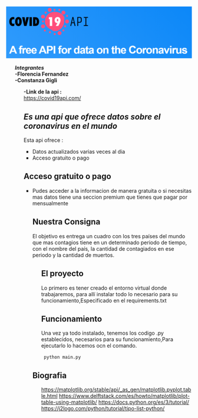 <p class="has-line-data" data-line-start="2" data-line-end="3"><img src="im.png" alt="img"></p>
<ul>
<p class="has-line-data" data-line-start="11" data-line-end="12"><strong><em>Integrantes</em></strong><br>
<strong>-Florencia Fernandez</strong><br>
<strong>-Constanza Gigli</strong></p>
<ul>
<p class="has-line-data" data-line-start="52" data-line-end="59"><strong>-Link de la api :</strong><br>
<a href="https://covid19api.com/">https://covid19api.com/
<h2 class="code-line" data-line-start=3 data-line-end=4 ><a id="_Es_una_biblioteca_completa_para_crear_visualizaciones_estticas_animadas_e_interactivas_en_Python__3"></a><em>Es una api que ofrece datos sobre el coronavirus en el mundo</em></h2>
<p class="has-line-data" data-line-start="5" data-line-end="6">Esta api ofrece : </p>
<ul>
<li class="has-line-data" data-line-start="7" data-line-end="8">Datos actualizados varias veces al dia</li>
<li class="has-line-data" data-line-start="8" data-line-end="9">Acceso gratuito o pago </li>
</ul>
<h2 class="code-line" data-line-start=11 data-line-end=12 ><a id="Crear_11">Acceso gratuito o pago</a></h2>
<ul>
<li class="has-line-data" data-line-start="12" data-line-end="13">Pudes acceder a la informacion de manera gratuita o si necesitas mas datos tiene una seccion premium que tienes que pagar por mensualmente</li>
<h2 class="code-line" data-line-start=22 data-line-end=23 ><a id="Nuestro_Trabajo_22"></a>Nuestra Consigna </h2>
<p class="has-line-data" data-line-start="24" data-line-end="25">El objetivo es entrega un cuadro con los tres países del mundo que mas contagios tiene en un determinado periodo de tiempo, con el nombre del país, la cantidad de contagiados en ese periodo y la cantidad de muertos.</p>
<ul>
<h2 class="code-line" data-line-start=30 data-line-end=31 ><a id="Funcionamiento_30"></a>El proyecto </h2>
<p class="has-line-data" data-line-start="32" data-line-end="33">Lo primero es tener creado el entorno virtual donde trabajaremos, para allí instalar todo lo necesario para su funcionamiento,Especificado en el requirements.txt </p>
<h2 class="code-line" data-line-start=30 data-line-end=31 ><a id="Funcionamiento_30"></a>Funcionamiento</h2>
<p class="has-line-data" data-line-start="32" data-line-end="33">Una vez ya todo instalado, tenemos los codigo .py establecidos, necesarios para su funcionamiento,Para ejecutarlo lo hacemos ocn el comando.</p>
<pre><code> python main.py
</code></pre>
</ul>
<h2 class="code-line" data-line-start=11 data-line-end=12 ><a id="Crear_11">Biografia</a></h2>
<ul>
<a href="https://matplotlib.org/stable/api/_as_gen/matplotlib.pyplot.table.html">https://matplotlib.org/stable/api/_as_gen/matplotlib.pyplot.table.html</a></h2>
<a href="https://www.delftstack.com/es/howto/matplotlib/plot-table-using-matplotlib/">https://www.delftstack.com/es/howto/matplotlib/plot-table-using-matplotlib/</a></h2>
<a href="https://docs.python.org/es/3/tutorial/">https://docs.python.org/es/3/tutorial/</a></h2>
<a href="https://j2logo.com/python/tutorial/tipo-list-python/">https://j2logo.com/python/tutorial/tipo-list-python/</a></h2>
